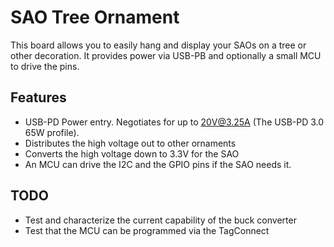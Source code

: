 # SAO Tree Ornament

This board allows you to easily hang and display your SAOs on a tree or other decoration.  It provides power via USB-PB and optionally a small MCU to drive the pins.

## Features

* USB-PD Power entry.  Negotiates for up to <20V@3.25A> (The USB-PD 3.0 65W profile).
* Distributes the high voltage out to other ornaments
* Converts the high voltage down to 3.3V for the SAO
* An MCU can drive the I2C and the GPIO pins if the SAO needs it.

## TODO

* Test and characterize the current capability of the buck converter
* Test that the MCU can be programmed via the TagConnect
